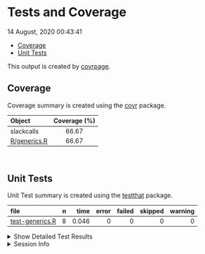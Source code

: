 Tests and Coverage
================
14 August, 2020 00:43:41

  - [Coverage](#coverage)
  - [Unit Tests](#unit-tests)

This output is created by
[covrpage](https://github.com/metrumresearchgroup/covrpage).

## Coverage

Coverage summary is created using the
[covr](https://github.com/r-lib/covr) package.

| Object                          | Coverage (%) |
| :------------------------------ | :----------: |
| slackcalls                      |    66.67     |
| [R/generics.R](../R/generics.R) |    66.67     |

<br>

## Unit Tests

Unit Test summary is created using the
[testthat](https://github.com/r-lib/testthat) package.

| file                                        | n |  time | error | failed | skipped | warning |
| :------------------------------------------ | -: | ----: | ----: | -----: | ------: | ------: |
| [test-generics.R](testthat/test-generics.R) | 8 | 0.046 |     0 |      0 |       0 |       0 |

<details closed>

<summary> Show Detailed Test Results </summary>

| file                                                | context  | test                            | status | n |  time |
| :-------------------------------------------------- | :------- | :------------------------------ | :----- | -: | ----: |
| [test-generics.R](testthat/test-generics.R#L18)     | generics | calls work: ok result           | PASS   | 1 | 0.034 |
| [test-generics.R](testthat/test-generics.R#L22_L28) | generics | calls work: names of return     | PASS   | 1 | 0.001 |
| [test-generics.R](testthat/test-generics.R#L42)     | generics | limits: more than 5             | PASS   | 1 | 0.002 |
| [test-generics.R](testthat/test-generics.R#L53_L56) | generics | limits: limit attribute         | PASS   | 1 | 0.002 |
| [test-generics.R](testthat/test-generics.R#L60_L63) | generics | limits: limit messages          | PASS   | 1 | 0.002 |
| [test-generics.R](testthat/test-generics.R#L67_L70) | generics | limits: names of results object | PASS   | 1 | 0.001 |
| [test-generics.R](testthat/test-generics.R#L87)     | generics | maxes are respected: 6 length   | PASS   | 1 | 0.002 |
| [test-generics.R](testthat/test-generics.R#L99)     | generics | maxes are respected: 6 length   | PASS   | 1 | 0.002 |

</details>

<details>

<summary> Session Info </summary>

| Field    | Value                             |                                                                                                                                                                                                                                                                    |
| :------- | :-------------------------------- | :----------------------------------------------------------------------------------------------------------------------------------------------------------------------------------------------------------------------------------------------------------------- |
| Version  | R version 4.0.2 (2020-06-22)      |                                                                                                                                                                                                                                                                    |
| Platform | x86\_64-apple-darwin17.0 (64-bit) | <a href="https://github.com/yonicd/slackcalls/commit/051abb4ef693cab8a138606e8d0a7a4b70d094fa/checks" target="_blank"><span title="Built on Github Actions">![](https://github.com/metrumresearchgroup/covrpage/blob/actions/inst/logo/gh.png?raw=true)</span></a> |
| Running  | macOS Catalina 10.15.6            |                                                                                                                                                                                                                                                                    |
| Language | en\_US                            |                                                                                                                                                                                                                                                                    |
| Timezone | UTC                               |                                                                                                                                                                                                                                                                    |

| Package  | Version |
| :------- | :------ |
| testthat | 2.3.2   |
| covr     | 3.5.0   |
| covrpage | 0.0.71  |

</details>

<!--- Final Status : pass --->
